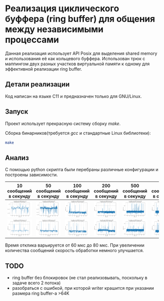 # Реализация циклического буффера (ring buffer) для общения между независимыми процессами

Данная реализация использует API Posix для выделения shared memory и
использования её как кольцевого буффера. Использован трюк с маппингом
двух разных участков виртуальной памяти к одному для эффективной
реализации ring buffer.

## Детали реализации

Код написан на языке C11 и предназначен только для GNU/Linux.

## Запуск

Проект использует прекрасную систему сборку *make*.

Сборка бинарников(требуется *gcc* и стандартные Linux библиотеки):
```bash
make
```

## Анализ

С помощью python скрипта были перебраны различные конфигурации и
построены зависимости.

| 10 сообщений в секунду    |  50 сообщений в секунду    | 100 сообщений в секунду    | 200 сообщений в секунду     | 500 сообщений в секунду     | 750 сообщений в секунду     | 1000 сообщений в секунду     |
|---------------------------|----------------------------|----------------------------|-----------------------------|-----------------------------|-----------------------------|------------------------------|
| ![](img/graph_4K_10.png)  |  ![](img/graph_4K_50.png)  | ![](img/graph_4K_100.png)  |  ![](img/graph_4K_200.png)  |  ![](img/graph_4K_500.png)  |  ![](img/graph_4K_750.png)  |  ![](img/graph_4K_1000.png)  |
| ![](img/graph_16K_10.png) |  ![](img/graph_16K_50.png) | ![](img/graph_16K_100.png) |  ![](img/graph_16K_200.png) |  ![](img/graph_16K_500.png) |  ![](img/graph_16K_750.png) |  ![](img/graph_16K_1000.png) |

Время отклика варьируется от 60 мкс до 80 мкс. При увеличении
количества сообщений скорость обработки немного улучшается.

## TODO

 - ring buffer без блокировок (не стал реализовывать, поскольку в задаче всего 2 потока)
 - разобраться с ошибкой, при которой writer крашится при указании размера ring buffer-а >64K
